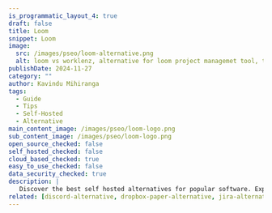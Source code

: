 ```yaml
---
is_programmatic_layout_4: true
draft: false
title: Loom
snippet: Loom
image:
  src: /images/pseo/loom-alternative.png
  alt: loom vs worklenz, alternative for loom project managemet tool, task management, resource management, productivity, self-hosted
publishDate: 2024-11-27
category: ""
author: Kavindu Mihiranga
tags:
  - Guide
  - Tips
  - Self-Hosted
  - Alternative
main_content_image: /images/pseo/loom-logo.png
sub_content_image: /images/pseo/loom-logo.png
open_source_checked: false
self_hosted_checked: false
cloud_based_checked: true
easy_to_use_checked: false
data_security_checked: true
description: |
   Discover the best self hosted alternatives for popular software. Explore our comprehensive guides and find the perfect solution for your needs today.
related: [discord-alternative, dropbox-paper-alternative, jira-alternative, ganttpro-alternative]
---
```

